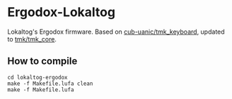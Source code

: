# Ergodox-Lokaltog

Lokaltog's Ergodox firmware. Based on 
[cub-uanic/tmk_keyboard](https://github.com/cub-uanic/tmk_keyboard), updated to 
[tmk/tmk_core](https://github.com/tmk/tmk_core).

## How to compile

	cd lokaltog-ergodox
	make -f Makefile.lufa clean
	make -f Makefile.lufa
